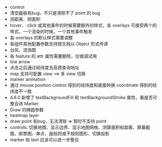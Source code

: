 - control
- 清空画板有bug，不只是清除不了 point 的 bug
- 测距离、侧面积
- hover、 click 或其他事件的时候需要额外的样式，各 overlays 可接受两个的样式，一个渲染的时候，一个其他事件触发
- 各 overlays 的默认样式需要调整
- 各组件其他配置参数支持按文档以 Object 形式传递
- 台风、流场图
- 各 feature 的 attr 属性需要删除，仅做调试用
- line arrow
- 点击之后通过经纬度去高德查询地址
- map 支持可配置 view ==> 多 view 切换
- marker animation
- 通过 mouse position control 得到的经纬度和直接转换 coordinate 得到的经纬度不一致
- 4.6.0 新增了 textBackgroundFill 和 textBackgroundStroke 属性，看是否可整合进 Marker
- Draw 的椭圆参数
- heatmap layer
- draw point 有bug，无法清除 => 暂时不支持 point
- controls: 切换地图、显示边界、显示地图网格、测算面积和距离、屏幕截图、邮票图、单点、画规则或不规则图形、切换投影
- marker 和 text 应该可以进一步整合